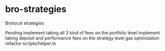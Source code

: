 # bro-strategies

Brotocol strategies

Pending
implement taking all 3 kind of fees on the portfolio level
implement taking deposit and performance fees on the strategy level
gas optimization
refactor scripts/helper.ts

